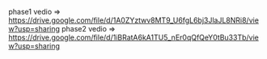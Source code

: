 phase1 vedio => https://drive.google.com/file/d/1A0ZYztwv8MT9_U6fgL6bj3JlaJL8NRi8/view?usp=sharing
phase2 vedio => https://drive.google.com/file/d/1iBRatA6kA1TU5_nEr0qQfQeY0tBu33Tb/view?usp=sharing
